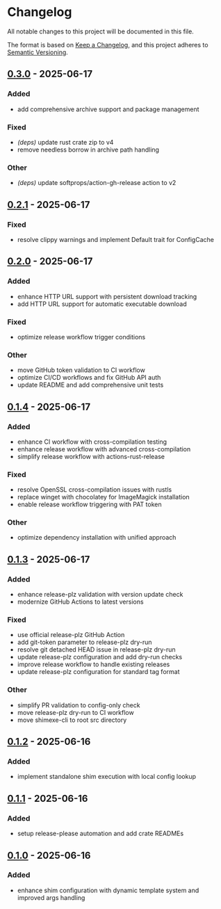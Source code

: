 # Changelog

All notable changes to this project will be documented in this file.

The format is based on [Keep a Changelog](https://keepachangelog.com/en/1.0.0/),
and this project adheres to [Semantic Versioning](https://semver.org/spec/v2.0.0.html).


## [0.3.0](https://github.com/loonghao/shimexe/compare/v0.2.1...v0.3.0) - 2025-06-17

### Added

- add comprehensive archive support and package management

### Fixed

- *(deps)* update rust crate zip to v4
- remove needless borrow in archive path handling

### Other

- *(deps)* update softprops/action-gh-release action to v2

## [0.2.1](https://github.com/loonghao/shimexe/compare/v0.2.0...v0.2.1) - 2025-06-17

### Fixed

- resolve clippy warnings and implement Default trait for ConfigCache

## [0.2.0](https://github.com/loonghao/shimexe/compare/v0.1.4...v0.2.0) - 2025-06-17

### Added

- enhance HTTP URL support with persistent download tracking
- add HTTP URL support for automatic executable download

### Fixed

- optimize release workflow trigger conditions

### Other

- move GitHub token validation to CI workflow
- optimize CI/CD workflows and fix GitHub API auth
- update README and add comprehensive unit tests

## [0.1.4](https://github.com/loonghao/shimexe/compare/v0.1.3...v0.1.4) - 2025-06-17

### Added

- enhance CI workflow with cross-compilation testing
- enhance release workflow with advanced cross-compilation
- simplify release workflow with actions-rust-release

### Fixed

- resolve OpenSSL cross-compilation issues with rustls
- replace winget with chocolatey for ImageMagick installation
- enable release workflow triggering with PAT token

### Other

- optimize dependency installation with unified approach

## [0.1.3](https://github.com/loonghao/shimexe/compare/v0.1.2...v0.1.3) - 2025-06-17

### Added

- enhance release-plz validation with version update check
- modernize GitHub Actions to latest versions

### Fixed

- use official release-plz GitHub Action
- add git-token parameter to release-plz dry-run
- resolve git detached HEAD issue in release-plz dry-run
- update release-plz configuration and add dry-run checks
- improve release workflow to handle existing releases
- update release-plz configuration for standard tag format

### Other

- simplify PR validation to config-only check
- move release-plz dry-run to CI workflow
- move shimexe-cli to root src directory

## [0.1.2](https://github.com/loonghao/shimexe/compare/shimexe-v0.1.1...shimexe-v0.1.2) - 2025-06-16

### Added

- implement standalone shim execution with local config lookup

## [0.1.1](https://github.com/loonghao/shimexe/compare/shimexe-v0.1.0...shimexe-v0.1.1) - 2025-06-16

### Added

- setup release-please automation and add crate READMEs

## [0.1.0](https://github.com/loonghao/shimexe/releases/tag/shimexe-v0.1.0) - 2025-06-16

### Added

- enhance shim configuration with dynamic template system and improved args handling
